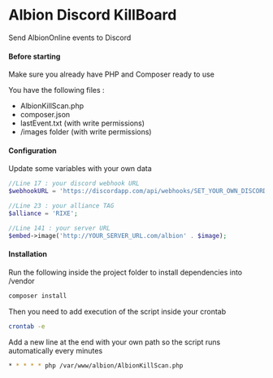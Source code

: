 # Albion Discord KillBoard
Send AlbionOnline events to Discord

#### Before starting
Make sure you already have PHP and Composer ready to use

You have the following files :
- AlbionKillScan.php
- composer.json
- lastEvent.txt (with write permissions)
- /images folder (with write permissions)

#### Configuration
Update some variables with your own data
```php
//Line 17 : your discord webhook URL
$webhookURL = 'https://discordapp.com/api/webhooks/SET_YOUR_OWN_DISCORD_WEBHOOK_URL'; 

//Line 23 : your alliance TAG
$alliance = 'RIXE';

//Line 141 : your server URL
$embed->image('http://YOUR_SERVER_URL.com/albion' . $image);
```

#### Installation
Run the following inside the project folder to install dependencies into /vendor
```sh
composer install
```

Then you need to add execution of the script inside your crontab
```sh
crontab -e
```
Add a new line at the end with your own path so the script runs automatically every minutes
```sh
* * * * * php /var/www/albion/AlbionKillScan.php
```